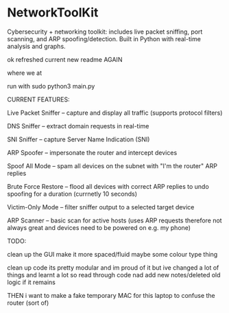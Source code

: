 # NetworkToolKit
Cybersecurity + networking toolkit: includes live packet sniffing, port scanning, and ARP spoofing/detection. Built in Python with real-time analysis and graphs.


ok refreshed current new readme AGAIN

where we at

run with
sudo python3 main.py

CURRENT FEATURES:

Live Packet Sniffer – capture and display all traffic (supports protocol filters)

DNS Sniffer – extract domain requests in real-time

SNI Sniffer – capture Server Name Indication (SNI)

ARP Spoofer – impersonate the router and intercept devices

Spoof All Mode – spam all devices on the subnet with "I'm the router" ARP replies

Brute Force Restore – flood all devices with correct ARP replies to undo spoofing for a duration (currnetly 10 seconds)

Victim-Only Mode – filter sniffer output to a selected target device

ARP Scanner – basic scan for active hosts (uses ARP requests therefore not always great and devices need to be powered on e.g. my phone)


TODO:

clean up the GUI make it more spaced/fluid maybe some colour type thing

clean up code its pretty modular and im proud of it but ive changed a lot of things and learnt a lot so read through code nad add new notes/deleted old logic if it remains

THEN i want to make a fake temporary MAC for this laptop to confuse the router (sort of)